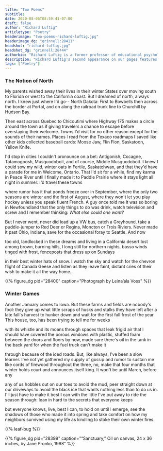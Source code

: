 ```yaml
---
title: "Two Poems"
subtitle:
date: 2020-08-06T08:59:41-07:00
draft: false
author: "Richard Luftig"
articletype: "Poetry"
headerimage: "two-poems-richard-luftig.jpg"
headerimage_dg: "grinnell:28411"
headshot: "richard-luftig.jpg"
headshot_dg: "grinnell:28444"
authorbio: "Richard Luftig is a former professor of educational psychology and special education at [Miami University in Ohio](https://www.miami.miamioh.edu) now residing in California. He is a recipient of the Cincinnati Post-Corbett Foundation Award for Literature. His poems have appeared in numerous literary journals in the U.S. and internationally in Canada, Australia, Europe, and Asia. Two of his poems recently appeared in [*Realms of the Mothers: the First Decade of Dos Madres Press*](https://www.dosmadres.com/shop/realms-of-the-mothers-the-first-decade-of-dos-madres-press), and *Rootstalk* published three of his poems in its [Fall 2017 issue](https://rootstalk.grinnell.edu/article/three-poems)."
description: "Richard Luftig's second appearance on our pages features an imagined road trip, and the solace of endurance in winter."
tags: ["Poetry"]
---
```


### The Notion of North

My parents wished away their lives
in their winter States over moving south
to Florida or west to the California coast.
But I dreamed of north, always north.
I knew just where I'd go-- North Dakota:
First to Bowbells then across the border
at Portal, and on along the railroad
trunk line to Churchill by Hudson Bay.

Then east across Quebec to Chicoutimi
where Highway 175 makes a circle
around the town as if giving travelers
a chance to escape before overstaying
their welcome. Towns I'd visit for no other reason
except for the sounds of their names.
Places I read from the Texaco roadmaps
I saved like other kids collected baseball cards:
Moose Jaw, Flin Flon, Saskatoon, Yellow Knife.

I'd stop in cities I couldn't pronounce
on a bet: Antigonish, Cocagne,
Tatamogoosh, Musquodoboit, and of course,
Middle Musquodoboit. I knew I could
sow my wild, winter oats in Fertile, Saskatchwan,
and that they'd have a parade for me in Welcome, Ontario.
That I'd sit for a while, find my karma in Peace River
until I finally made it to Paddle Prairie where it stays
light all night in summer. I'd travel these towns


where rumor has it that ponds freeze
over in September, where the only two seasons
are winter and the first of August, where they won't
let you play hockey unless you speak fluent French.
A guy once told me it was so boring in Newfoundland
that the only things to do was drink, watch television and screw
and I remember thinking: *What else could one want?*

But I never went, never did load up a VW bus,
catch a Greyhound, take a puddle-jumper
to Red Deer or Regina, Moncton or Trois Riviers.
Never made it past Ohio, Indiana, save
for the occasional foray to Seattle. And now

too old, landlocked in these dreams
and living in a California desert lost
among brown, burning hills, I long still
for northern nights, basso winds tinged
with frost, fenceposts that dress up on Sundays

in their best winter hats of snow. I watch
the sky and watch for the chevron flight
of Canada Geese and listen as they leave faint,
distant cries of their wish to make it all the way home.

{{% figure_dg pid="28400" caption="Photograph by Leina’ala Voss" %}}

### Winter Games

Another January comes to Iowa.
But these farms and fields are nobody's
fool: they give up what little scraps
of husks and stalks they have left
after a late fall's harvest to hunker
down and wait for the first full frost
of the year. This house, too,
has been trying to tell me for weeks

with its whistle and its moans
through spaces that leak
frigid air that I should have covered
the porous windows with plastic,
stuffed foam between the doors
and floors by now, made sure there's
oil in the tank in the back yard
for when the fuel truck can't make it

through because of the iced roads.
But, like always, I've been a slow learner.
I've not yet gathered my supply of gossip
and rumor to sustain me like cords
of firewood throughout the three,
no, make that four months that winter
holds court and announces itself king.
It won't be until March, before any

any of us hobbles out on our toes
to avoid the mud, peer straight down
at our driveways to avoid the black ice
that wants nothing less than to do us in.
I'll just have to make it best I can
with the little I've put away to ride
the season through: lean in hard
to the secrets that everyone keeps

but everyone knows, live,
best I can, to hold on
until I emerge, see the shadows
of those who made it into spring
and take comfort on how
my neighbors survived
using my life as kindling
to stoke their own winter fires.

{{% leaf-bug %}}

{{% figure_dg pid="28399" caption="“Sanctuary,” Oil on canvas, 24 x 36 inches,  by Jane Pronko, 1998" %}}
